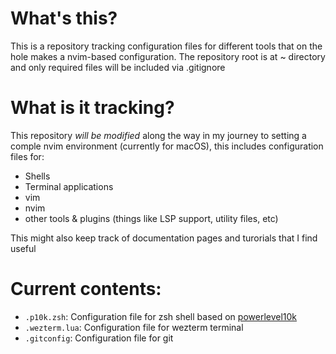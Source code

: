 # What's this?
This is a repository tracking configuration files for different tools that on the hole makes a nvim-based configuration.
The repository root is at ~ directory and only required files will be included via .gitignore 

# What is it tracking?
This repository *will be modified* along the way in my journey to setting a comple nvim environment (currently for macOS), this includes configuration files for:
- Shells
- Terminal applications
- vim
- nvim
- other tools & plugins (things like LSP support, utility files, etc)

This might also keep track of documentation pages and turorials that I find useful

# Current contents:
- `.p10k.zsh`: Configuration file for zsh shell based on [powerlevel10k](https://github.com/romkatv/powerlevel10k)
- `.wezterm.lua`: Configuration file for wezterm terminal 
- `.gitconfig`: Configuration file for git
